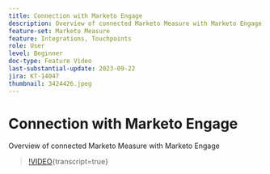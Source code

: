 ```yaml
---
title: Connection with Marketo Engage
description: Overview of connected Marketo Measure with Marketo Engage
feature-set: Marketo Measure
feature: Integrations, Touchpoints
role: User
level: Beginner
doc-type: Feature Video
last-substantial-update: 2023-09-22
jira: KT-14047
thumbnail: 3424426.jpeg
---
```


# Connection with Marketo Engage

Overview of connected Marketo Measure with Marketo Engage

>[!VIDEO](https://video.tv.adobe.com/v/3424426/?learn=on){transcript=true}
